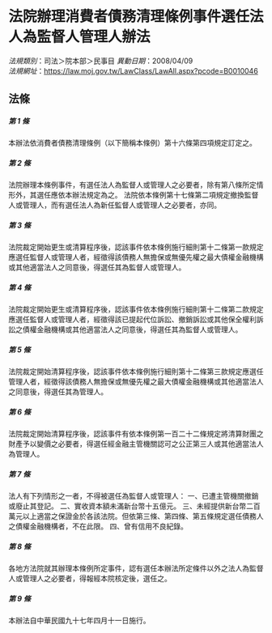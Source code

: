 # 法院辦理消費者債務清理條例事件選任法人為監督人管理人辦法

*法規類別*：司法＞院本部＞民事目
*異動日期*：2008/04/09  
*法規網址*：https://law.moj.gov.tw/LawClass/LawAll.aspx?pcode=B0010046



## 法條
##### 第 1 條
本辦法依消費者債務清理條例（以下簡稱本條例）第十六條第四項規定訂定之。

##### 第 2 條
法院辦理本條例事件，有選任法人為監督人或管理人之必要者，除有第八條所定情形外，其選任應依本辦法規定為之。
法院依本條例第十七條第二項規定撤換監督人或管理人，而有選任法人為新任監督人或管理人之必要者，亦同。

##### 第 3 條
法院裁定開始更生或清算程序後，認該事件依本條例施行細則第十二條第一款規定應選任監督人或管理人者，經徵得該債務人無擔保或無優先權之最大債權金融機構或其他適當法人之同意後，得選任其為監督人或管理人。

##### 第 4 條
法院裁定開始更生或清算程序後，認該事件依本條例施行細則第十二條第二款規定應選任監督人或管理人者，經徵得該已提起代位訴訟、撤銷訴訟或其他保全權利訴訟之債權金融機構或其他適當法人之同意後，得選任其為監督人或管理人。

##### 第 5 條
法院裁定開始清算程序後，認該事件依本條例施行細則第十二條第三款規定應選任管理人者，經徵得該債務人無擔保或無優先權之最大債權金融機構或其他適當法人之同意後，得選任其為管理人。

##### 第 6 條
法院裁定開始清算程序後，認該事件有依本條例第一百二十二條規定將清算財團之財產予以變價之必要者，得選任經金融主管機關認可之公正第三人或其他適當法人為管理人。

##### 第 7 條
法人有下列情形之一者，不得被選任為監督人或管理人：
一、已遭主管機關撤銷或廢止其登記。
二、實收資本額未滿新台幣十五億元。
三、未經提供新台幣二百萬元以上適當之保證金於各該法院。但依第三條、第四條、第五條規定選任債務人之債權金融機構者，不在此限。
四、曾有信用不良紀錄。

##### 第 8 條
各地方法院就其辦理本條例所定事件，認有選任本辦法所定條件以外之法人為監督人或管理人之必要者，得報經本院核定後，選任之。

##### 第 9 條
本辦法自中華民國九十七年四月十一日施行。



